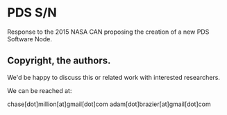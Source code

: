 # PDS S/N

Response to the 2015 NASA CAN proposing the creation of a new PDS Software Node.

## Copyright, the authors.

We'd be happy to discuss this or related work with interested researchers.

We can be reached at:

chase[dot]million[at]gmail[dot]com
adam[dot]brazier[at]gmail[dot]com
